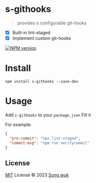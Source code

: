 # s-githooks
> provides a configurable git-hooks

- [x] Built-in lint-staged
- [x] Implement custom git-hooks

[![NPM version](https://img.shields.io/npm/v/s-githooks?color=a1b858&label=)](https://www.npmjs.com/package/s-githooks)


# Install

```
npm install s-githooks --save-dev
```

# Usage
Add `s-githooks` to your `package.json` Fill it 

For example:
```json
{
  "pre-commit": "npx lint-staged",
  "commit-msg": "npm run verifycommit"
}
```
## License

[MIT](./LICENSE) License © 2023 [Song wuk](https://github.com/songwuk)
